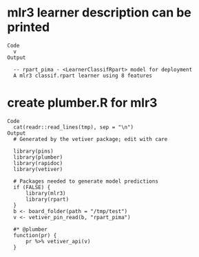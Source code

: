 # mlr3 learner description can be printed

    Code
      v
    Output
      
      -- rpart_pima - <LearnerClassifRpart> model for deployment 
      A mlr3 classif.rpart learner using 8 features

# create plumber.R for mlr3

    Code
      cat(readr::read_lines(tmp), sep = "\n")
    Output
      # Generated by the vetiver package; edit with care
      
      library(pins)
      library(plumber)
      library(rapidoc)
      library(vetiver)
      
      # Packages needed to generate model predictions
      if (FALSE) {
          library(mlr3)
          library(rpart)
      }
      b <- board_folder(path = "/tmp/test")
      v <- vetiver_pin_read(b, "rpart_pima")
      
      #* @plumber
      function(pr) {
          pr %>% vetiver_api(v)
      }

